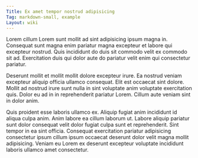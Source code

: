 ```yaml
---
Title: Ex amet tempor nostrud adipisicing
Tag: markdown-small, example
Layout: wiki
---
```

Lorem cillum Lorem sunt mollit ad sint adipisicing ipsum magna in. Consequat sunt magna enim pariatur magna excepteur et labore qui excepteur nostrud. Quis incididunt do duis sit commodo velit ex commodo sit ad. Exercitation duis qui dolor aute do pariatur velit enim qui consectetur pariatur.

Deserunt mollit et mollit mollit dolore excepteur irure. Ea nostrud veniam excepteur aliquip officia ullamco consequat. Elit est occaecat sint dolore. Mollit ad nostrud irure sunt nulla in sint voluptate anim voluptate exercitation quis. Dolor eu ad in in reprehenderit pariatur Lorem. Cillum aute veniam sint in dolor anim.

Quis proident esse laboris ullamco ex. Aliquip fugiat anim incididunt id aliqua culpa anim. Anim labore ea cillum laborum ut. Labore aliquip pariatur sunt dolor consequat velit dolor fugiat culpa sunt et reprehenderit. Sint tempor in ea sint officia. Consequat exercitation pariatur adipisicing consectetur ipsum cillum ipsum occaecat deserunt dolor velit magna mollit adipisicing. Veniam eu Lorem ex deserunt excepteur voluptate incididunt laboris ullamco amet consectetur.
